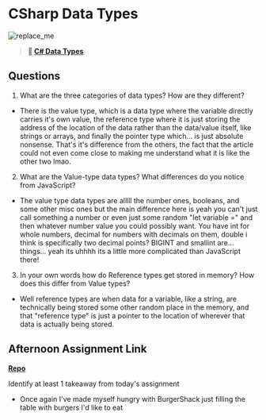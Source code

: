 # CSharp Data Types

![replace_me](https://codeworks.blob.core.windows.net/public/assets/img/illustrations/placeholder.svg)

> **📖 [C# Data Types](https://codeworksacademy.com/fs-student-guide/resources/wk10/01-CSharp-Generics)**

## Questions

1. What are the three categories of data types? How are they different?

- There is the value type, which is a data type where the variable directly carries it's own value, the reference type where it is just storing the address of the location of the data rather than the data/value itself, like strings or arrays, and finally the pointer type which... is just absolute nonsense. That's it's difference from the others, the fact that the article could not even come close to making me understand what it is like the other two lmao.

2. What are the Value-type data types? What differences do you notice from JavaScript?

- The value type data types are alllll the number ones, booleans, and some other misc ones but the main difference here is yeah you can't just call something a number or even just some random "let variable =" and then whatever number value you could possibly want. You have int for whole numbers, decimal for numbers with decimals on them, double i think is specifically two decimal points? BIGINT and smallint are... things... yeah its uhhhh its a little more complicated than JavaScript there!

3. In your own words how do Reference types get stored in memory? How does this differ from Value types?

- Well reference types are when data for a variable, like a string, are technically being stored some other random place in the memory, and that "reference type" is just a pointer to the location of wherever that data is actually being stored.


## Afternoon Assignment Link

**[Repo](https://github.com/TheOneTrueRy/cSharpBurgerShack)**

Identify at least 1 takeaway from today's assignment

- Once again I've made myself hungry with BurgerShack just filling the table with burgers I'd like to eat
